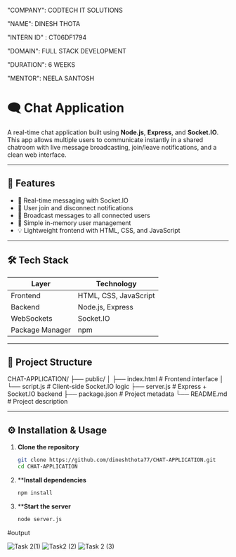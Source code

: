 "COMPANY": CODTECH IT SOLUTIONS

"NAME": DINESH THOTA

"INTERN ID" : CT06DF1794

"DOMAIN": FULL STACK DEVELOPMENT

"DURATION": 6 WEEKS

"MENTOR": NEELA SANTOSH

# 🗨️ Chat Application

A real-time chat application built using **Node.js**, **Express**, and **Socket.IO**. This app allows multiple users to communicate instantly in a shared chatroom with live message broadcasting, join/leave notifications, and a clean web interface.

---

## 🚀 Features

- 🔄 Real-time messaging with Socket.IO
- 👥 User join and disconnect notifications
- 📢 Broadcast messages to all connected users
- 🧠 Simple in-memory user management
- 💡 Lightweight frontend with HTML, CSS, and JavaScript

---

## 🛠️ Tech Stack

| Layer        | Technology             |
|--------------|------------------------|
| Frontend     | HTML, CSS, JavaScript  |
| Backend      | Node.js, Express       |
| WebSockets   | Socket.IO              |
| Package Manager | npm                 |

---

## 📁 Project Structure

CHAT-APPLICATION/
├── public/
│ ├── index.html # Frontend interface
│ └── script.js # Client-side Socket.IO logic
├── server.js # Express + Socket.IO backend
├── package.json # Project metadata
└── README.md # Project description


---

## ⚙️ Installation & Usage

1. **Clone the repository**
   ```bash
   git clone https://github.com/dineshthota77/CHAT-APPLICATION.git
   cd CHAT-APPLICATION

2. ****Install dependencies**

    ```bash
   npm install

4. ****Start the server**

   ```bash
   node server.js


#output

![Task 2(1)](https://github.com/user-attachments/assets/75a011b7-fabb-4c1e-8f8c-6612564a2031)
![Task2 (2)](https://github.com/user-attachments/assets/d5121b97-bba6-4701-98c6-effce708ea60)
![Task 2 (3)](https://github.com/user-attachments/assets/2cf0d342-4f4f-41d9-93e8-8c71e627f27d)
